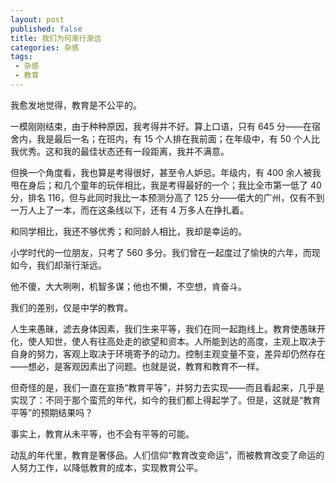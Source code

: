 ```yaml
---
layout: post
published: false
title: 我们为何渐行渐远
categories: 杂感
tags:
 - 杂感
 - 教育
---
```


我愈发地觉得，教育是不公平的。

一模刚刚结束，由于种种原因，我考得并不好。算上口语，只有 645 分——在宿舍内，我是最后一名；在班内，有 15 个人排在我前面；在年级中，有 50 个人比我优秀。这和我的最佳状态还有一段距离，我并不满意。

但换一个角度看，我也算是考得很好，甚至令人妒忌。年级内，有 400 余人被我甩在身后；和几个童年的玩伴相比，我是考得最好的一个；我比全市第一低了 40 分，排名 116，但与此同时我比一本预测分高了 125 分——偌大的广州，仅有不到一万人上了一本，而在这条线以下，还有 4 万多人在挣扎着。

和同学相比，我还不够优秀；和同龄人相比，我却是幸运的。

小学时代的一位朋友，只考了 560 多分。我们曾在一起度过了愉快的六年，而现如今，我们却渐行渐远。

他不傻，大大咧咧，机智多谋；他也不懒，不空想，肯奋斗。

我们的差别，仅是中学的教育。

人生来愚昧，滤去身体因素，我们生来平等，我们在同一起跑线上。教育使愚昧开化，使人知世，使人有往高处走的欲望和资本。人所能到达的高度，主观上取决于自身的努力，客观上取决于环境寄予的动力。控制主观变量不变，差异却仍然存在——想必，是客观因素出了问题。也就是说，教育和教育不一样。

但奇怪的是，我们一直在宣扬“教育平等”，并努力去实现——而且看起来，几乎是实现了：不同于那个蛮荒的年代，如今的我们都上得起学了。但是，这就是“教育平等”的预期结果吗？

事实上，教育从未平等，也不会有平等的可能。

动乱的年代里，教育是奢侈品。人们信仰“教育改变命运”，而被教育改变了命运的人努力工作，以降低教育的成本，实现教育公平。
